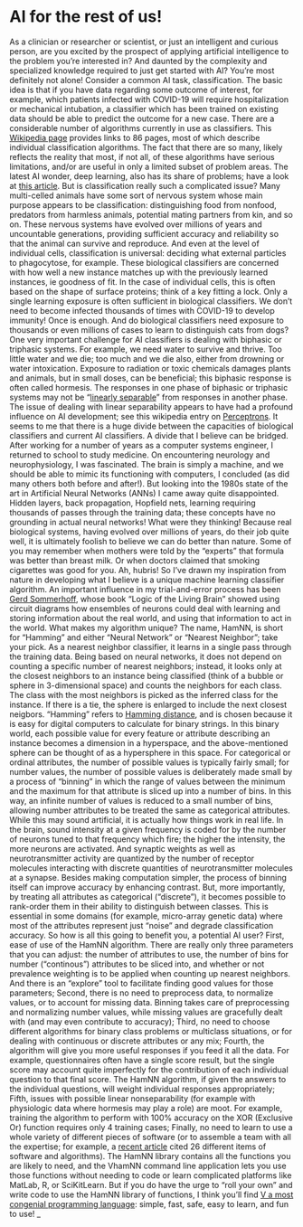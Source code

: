 # AI for the rest of us!
As a clinician or researcher or scientist, or just an intelligent and curious person, are you excited by the prospect of applying artificial intelligence to the problem you’re interested in? And daunted by the complexity and specialized knowledge required to just get started with AI? You’re most definitely not alone!
Consider a common AI task, classification. The basic idea is that if you have data regarding some outcome of interest, for example, which patients infected with COVID-19 will require hospitalization or mechanical intubation, a classifier which has been trained on existing data should be able to predict the outcome for a new case.
There are a considerable number of algorithms currently in use as classifiers. This [Wikipedia page](https://en.wikipedia.org/wiki/Category:Classification_algorithms) provides links to 86 pages, most of which describe individual classification algorithms. The fact that there are so many, likely reflects the reality that most, if not all, of these algorithms have serious limitations, and/or are useful in only a limited subset of problem areas. The latest AI wonder, deep learning, also has its share of problems; have a look at [this article](https://nautil.us/deep-learning-is-hitting-a-wall-14467/).
But is classification really such a complicated issue? Many multi-celled animals have some sort of nervous system whose main purpose appears to be classification: distinguishing food from nonfood, predators from harmless animals, potential mating partners from kin, and so on. These nervous systems have evolved over millions of years and uncountable generations, providing sufficient accuracy and reliability so that the animal can survive and reproduce. And even at the level of individual cells, classification is universal: deciding what external particles to phagocytose, for example.
These biological classifiers are concerned with how well a new instance matches up with the previously learned instances, ie goodness of fit. In the case of individual cells, this is often based on the shape of surface proteins; think of a key fitting a lock.
Only a single learning exposure is often sufficient in biological classifiers. We don’t need to become infected thousands of times with COVID-19 to develop immunity! Once is enough.
And do biological classifiers need exposure to thousands or even millions of cases to learn to distinguish cats from dogs?
One very important challenge for AI classifiers is dealing with biphasic or triphasic systems. For example, we need water to survive and thrive. Too little water and we die; too much and we die also, either from drowning or water intoxication. Exposure to radiation or toxic chemicals damages plants and animals, but in small doses, can be beneficial; this biphasic response is often called hormesis. The responses in one phase of biphasic or triphasic systems may not be “[linearly separable](https://en.wikipedia.org/wiki/Linear_separability)” from responses in another phase. The issue of dealing with linear separability appears to have had a profound influence on AI development; see this wikipedia entry on [Perceptrons](https://en.wikipedia.org/wiki/Perceptron).
It seems to me that there is a huge divide between the capacities of biological classifiers and current AI classifiers. A divide that I believe can be bridged.
After working for a number of years as a computer systems engineer, I returned to school to study medicine. On encountering neurology and neurophysiology, I was fascinated. The brain is simply a machine, and we should be able to mimic its functioning with computers, I concluded (as did many others both before and after!). But looking into the 1980s state of the art in Artificial Neural Networks (ANNs) I came away quite disappointed. Hidden layers, back propagation, Hopfield nets, learning requiring thousands of passes through the training data; these concepts have no grounding in actual neural networks! What were they thinking!
Because real biological systems, having evolved over millions of years, do their job quite well, it is ultimately foolish to believe we can do better than nature. Some of you may remember when mothers were told by the “experts” that formula was better than breast milk. Or when doctors claimed that smoking cigarettes was good for you. Ah, hubris!
So I’ve drawn my inspiration from nature in developing what I believe is a unique machine learning classifier algorithm. An important influence in my trial-and-error process has been [Gerd Sommerhoff](https://en.wikipedia.org/wiki/Gerd_Sommerhoff), whose book “Logic of the Living Brain” showed using circuit diagrams how ensembles of neurons could deal with learning and storing information about the real world, and using that information to act in the world. 
What makes my algorithm unique? The name, HamNN, is short for “Hamming” and either “Neural Network” or “Nearest Neighbor”; take your pick. As a nearest neighbor classifier, it learns in a single pass through the training data. Being based on neural networks, it does not depend on counting a specific number of nearest neighbors; instead, it looks only at the closest neighbors to an instance being classified (think of a bubble or sphere in 3-dimensional space) and counts the neighbors for each class. The class with the most neighbors is picked as the inferred class for the instance. If there is a tie, the sphere is enlarged to include the next closest neigbors.
“Hamming” refers to [Hamming distance](https://en.wikipedia.org/wiki/Hamming_distance), and is chosen because it is easy for digital computers to calculate for binary strings. In this binary world, each possible value for every feature or attribute describing an instance becomes a dimension in a hyperspace, and the above-mentioned sphere can be thought of as a hypersphere in this space. For categorical or ordinal attributes, the number of possible values is typically fairly small; for number values, the number of possible values is deliberately made small by a process of “binning” in which the range of values between the minimum and the maximum for that attribute is sliced up into a number of bins. In this way, an infinite number of values is reduced to a small number of bins, allowing number attributes to be treated the same as categorical attributes.
While this may sound artificial, it is actually how things work in real life. In the brain, sound intensity at a given frequency is coded for by the number of neurons tuned to that frequency which fire; the higher the intensity, the more neurons are activated. And synaptic weights as well as neurotransmitter activity are quantized by the number of receptor molecules interacting with discrete quantities of neurotransmitter molecules at a synapse. 
Besides making computation simpler, the process of binning itself can improve accuracy by enhancing contrast. But, more importantly, by treating all attributes as categorical (“discrete”), it becomes possible to rank-order them in their ability to distinguish between classes. This is essential in some domains (for example, micro-array genetic data) where most of the attributes represent just “noise” and degrade classification accuracy. 
So how is all this going to benefit you, a potential AI user? First, ease of use of the HamNN algorithm. There are really only three parameters that you can adjust: the number of attributes to use, the number of bins for number (“continous”) attributes to be sliced into, and whether or not prevalence weighting is to be applied when counting up nearest neighbors. And there is an “explore” tool to facilitate finding good values for those parameters;
Second, there is no need to preprocess data, to normalize values, or to account for missing data. Binning takes care of preprocessing and normalizing number values, while missing values are gracefully dealt with (and may even contribute to accuracy);
Third, no need to choose different algorithms for binary class problems or multiclass situations, or for dealing with continuous or discrete attributes or any mix;
Fourth, the algorithm will give you more useful responses if you feed it all the data. For example, questionnaires often have a single score result, but the single score may account quite imperfectly for the contribution of each individual question to that final score. The HamNN algorithm, if given the answers to the individual questions, will weight individual responses appropriately;
Fifth, issues with possible linear nonseparability (for example with physiologic data where hormesis may play a role) are moot. For example, training the algorithm to perform with 100% accuracy on the XOR (Exclusive Or) function requires only 4 training cases;
Finally, no need to learn to use a whole variety of different pieces of software (or  to assemble a team with all the expertise; for example, a [recent article](https://www.sciencedirect.com/science/article/pii/S193131282200049X?via%3Dihub) cited 26 different items of software and algorithms). The HamNN library contains all the functions you are likely to need, and the VhamNN command line application lets you use those functions without needing to code or learn complicated platforms like MatLab, R, or SciKitLearn.
But if you do have the urge to “roll your own” and write code to use the HamNN library of functions, I think you’ll find [V a most congenial programming language](https://vlang.io): simple, fast, safe, easy to learn, and fun to use!
_
